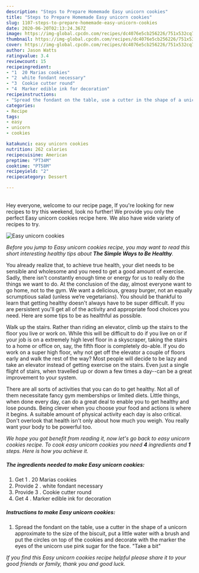 ```yaml
---
description: "Steps to Prepare Homemade Easy unicorn cookies"
title: "Steps to Prepare Homemade Easy unicorn cookies"
slug: 1107-steps-to-prepare-homemade-easy-unicorn-cookies
date: 2020-06-20T02:13:24.367Z
image: https://img-global.cpcdn.com/recipes/dc4076e5cb256226/751x532cq70/easy-unicorn-cookies-recipe-main-photo.jpg
thumbnail: https://img-global.cpcdn.com/recipes/dc4076e5cb256226/751x532cq70/easy-unicorn-cookies-recipe-main-photo.jpg
cover: https://img-global.cpcdn.com/recipes/dc4076e5cb256226/751x532cq70/easy-unicorn-cookies-recipe-main-photo.jpg
author: Jason Watts
ratingvalue: 3.4
reviewcount: 15
recipeingredient:
- "1  20 Marias cookies"
- "2  white fondant necessary"
- "3  Cookie cutter round"
- "4  Marker edible ink for decoration"
recipeinstructions:
- "Spread the fondant on the table, use a cutter in the shape of a unicorn approximate to the size of the biscuit, put a little water with a brush and put the circles on top of the cookies and decorate with the marker the eyes of the unicorn use pink sugar for the face. &#34;Take a bit&#34;"
categories:
- Recipe
tags:
- easy
- unicorn
- cookies

katakunci: easy unicorn cookies 
nutrition: 262 calories
recipecuisine: American
preptime: "PT34M"
cooktime: "PT58M"
recipeyield: "2"
recipecategory: Dessert

---
```

<br>
Hey everyone, welcome to our recipe page, If you're looking for new recipes to try this weekend, look no further! We provide you only the perfect Easy unicorn cookies recipe here. We also have wide variety of recipes to try.
<br>


![Easy unicorn cookies](https://img-global.cpcdn.com/recipes/dc4076e5cb256226/751x532cq70/easy-unicorn-cookies-recipe-main-photo.jpg)

<i>Before you jump to Easy unicorn cookies recipe, you may want to read this short interesting healthy tips about <strong>The Simple Ways to Be Healthy</strong>.</i>

You already realize that, to achieve true health, your diet needs to be sensible and wholesome and you need to get a good amount of exercise. Sadly, there isn't constantly enough time or energy for us to really do the things we want to do. At the conclusion of the day, almost everyone want to go home, not to the gym. We want a delicious, greasy burger, not an equally scrumptious salad (unless we’re vegetarians). You should be thankful to learn that getting healthy doesn't always have to be super difficult. If you are persistent you'll get all of the activity and appropriate food choices you need. Here are some tips to be as healthful as possible.

Walk up the stairs. Rather than riding an elevator, climb up the stairs to the floor you live or work on. While this will be difficult to do if you live on or if your job is on a extremely high level floor in a skyscraper, taking the stairs to a home or office on, say, the fifth floor is completely do-able. If you do work on a super high floor, why not get off the elevator a couple of floors early and walk the rest of the way? Most people will decide to be lazy and take an elevator instead of getting exercise on the stairs. Even just a single flight of stairs, when travelled up or down a few times a day--can be a great improvement to your system. 

There are all sorts of activities that you can do to get healthy. Not all of them necessitate fancy gym memberships or limited diets. Little things, when done every day, can do a great deal to enable you to get healthy and lose pounds. Being clever when you choose your food and actions is where it begins. A suitable amount of physical activity each day is also critical. Don't overlook that health isn't only about how much you weigh. You really want your body to be powerful too. 


<i>We hope you got benefit from reading it, now let's go back to easy unicorn cookies recipe. To cook easy unicorn cookies you need <strong>4</strong> ingredients and <strong>1</strong> steps. Here is how you achieve it.
</i>

##### The ingredients needed to make Easy unicorn cookies:

1. Get 1 . 20 Marias cookies
1. Provide 2 . white fondant necessary
1. Provide 3 . Cookie cutter round
1. Get 4 . Marker edible ink for decoration


##### Instructions to make Easy unicorn cookies:

1. Spread the fondant on the table, use a cutter in the shape of a unicorn approximate to the size of the biscuit, put a little water with a brush and put the circles on top of the cookies and decorate with the marker the eyes of the unicorn use pink sugar for the face. &#34;Take a bit&#34;


<i>If you find this Easy unicorn cookies recipe helpful please share it to your good friends or family, thank you and good luck.</i>
